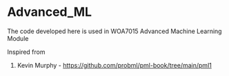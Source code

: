 # Advanced_ML

The code developed here is used in WOA7015 Advanced Machine Learning Module

Inspired from 
1. Kevin Murphy - https://github.com/probml/pml-book/tree/main/pml1

